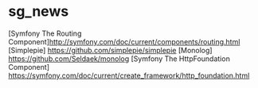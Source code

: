 # sg_news
 [Symfony The Routing Component]http://symfony.com/doc/current/components/routing.html
 [Simplepie] https://github.com/simplepie/simplepie
 [Monolog] https://github.com/Seldaek/monolog
 [Symfony The HttpFoundation Component] https://symfony.com/doc/current/create_framework/http_foundation.html
